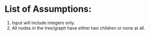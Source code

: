 # List of Assumptions:

1. Input will include integers only.
2. All nodes in the tree/graph have either two children or none at all.
